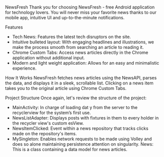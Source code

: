 NewsFresh
Thank you for choosing NewsFresh - free Android application for technology lovers. You will never miss your favorite news thanks to our mobile app, intuitive UI and up-to-the-minute notifications.

Features
- Tech News: Features the latest tech disruptors on the site.
- Intuitive bulleted layout: With engaging headlines and illustrations, we make the process smooth from searching an article to reading it.
- Chrome Custom Tabs: Access news articles directly in the Chrome application without additional input.
- Modern and light weight application: Allows for an easy and minimalistic experience.

How It Works
NewsFresh fetches news articles using the NewsAPI, parses the data, and displays it in a sleek, scrollable list. Clicking on a news item takes you to the original article using Chrome Custom Tabs.

Project Structure
Once again, let's review the structure of the project:
- MainActivity: In charge of loading dat y from the server to the recyclerview for the system’s first use.
- NewsListAdapter: Displays posts with fixtures in them to every holder in the recycler view's custom esView.
- NewsItemClicked: Event within a news repository that tracks clicks made on the repository's items.
- MySingleton: Enables network requests to be made using Volley and does so alone maintaining persistence attention on singularity.
News: This is a class containing a data model for news articles.

